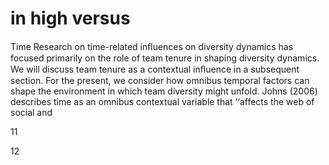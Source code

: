 # in high versus

Time Research on time-related inﬂuences on diversity dynamics has focused primarily on the role of team tenure in shaping diversity dynamics. We will discuss team tenure as a contextual inﬂuence in a subsequent section. For the present, we consider how omnibus temporal factors can shape the environment in which team diversity might unfold. Johns (2006) describes time as an omnibus contextual variable that ‘‘affects the web of social and

11

12